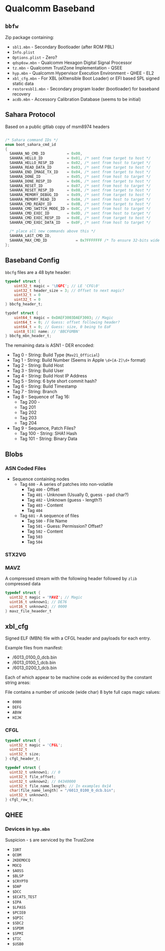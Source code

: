# Qualcomm Baseband

## `bbfw`

Zip package containing:

* `sbl1.mbn` - Secondary Bootloader (after ROM PBL)
* `Info.plist`
* `Options.plist` - Zero?
* `qdsp6sw.mbn` - Qualcomm Hexagon Digital Signal Processor
* `tz.mbn` - Qualcomm TrustZone Implementation - QSEE
* `hyp.mbn` - Qualcomm Hypervisor Execution Environment - QHEE - EL2
* `xbl_cfg.mbn` - For XBL (eXtensible Boot Loader) or EFI based SPL signed static data
* `restoresbl1.mbn` - Secondary program loader (bootloader) for baseband recovery
* `acdb.mbn` - Accessory Calibration Database (seems to be initial)

## Sahara Protocol

Based on a public gitlab copy of msm8974 headers

```c

/* Sahara command IDs */
enum boot_sahara_cmd_id
{
  SAHARA_NO_CMD_ID          = 0x00,
  SAHARA_HELLO_ID           = 0x01, /* sent from target to host */
  SAHARA_HELLO_RESP_ID      = 0x02, /* sent from host to target */
  SAHARA_READ_DATA_ID       = 0x03, /* sent from target to host */
  SAHARA_END_IMAGE_TX_ID    = 0x04, /* sent from target to host */
  SAHARA_DONE_ID            = 0x05, /* sent from host to target */
  SAHARA_DONE_RESP_ID       = 0x06, /* sent from target to host */
  SAHARA_RESET_ID           = 0x07, /* sent from host to target */
  SAHARA_RESET_RESP_ID      = 0x08, /* sent from target to host */
  SAHARA_MEMORY_DEBUG_ID    = 0x09, /* sent from target to host */
  SAHARA_MEMORY_READ_ID     = 0x0A, /* sent from host to target */
  SAHARA_CMD_READY_ID       = 0x0B, /* sent from target to host */
  SAHARA_CMD_SWITCH_MODE_ID = 0x0C, /* sent from host to target */
  SAHARA_CMD_EXEC_ID        = 0x0D, /* sent from host to target */
  SAHARA_CMD_EXEC_RESP_ID   = 0x0E, /* sent from target to host */
  SAHARA_CMD_EXEC_DATA_ID   = 0x0F, /* sent from host to target */

  /* place all new commands above this */
  SAHARA_LAST_CMD_ID,
  SAHARA_MAX_CMD_ID             = 0x7FFFFFFF /* To ensure 32-bits wide */
};
```

## Baseband Config

`bbcfg` files are a 48 byte header:

```c
typedef struct {
    uint32_t magic = '\0GFC'; // LE 'CFG\0'
    uint32_t header_size = 3; // Offset to next magic?
    uint32_t = 0
    uint32_t = 0
} bbcfg_header_t;

typdef struct {
    uint64_t magic = 0xDAEF3003DAEF3003; // Magic
    uint64_t = 0; // Guess: offset following header?
    uint64_t = 0; // Guess: size, 0 being to EoF
    uint8_t[8] name; // 'BBCFGMBN'
} bbcfg_mbn_header_t;
```

The remaining data is ASN1 - DER encoded:

* Tag 0 - String: Build Type (`Mav21_Official`)
* Tag 1 - String: Build Number (Seems in Apple `\d+[A-Z]\d+` format)
* Tag 2 - String: Build Host
* Tag 3 - String: Build User
* Tag 4 - String: Build Host IP Address
* Tag 5 - String: 6 byte short commit hash?
* Tag 6 - String: Build Timestamp
* Tag 7 - String: Branch
* Tag 8 - Sequence of Tag 16:
  * Tag 200 -
  * Tag 201
  * Tag 202
  * Tag 203
  * Tag 204
* Tag 9 - Sequence, Patch Files?
  * Tag 100 - String: SHA1 Hash
  * Tag 101 - String: Binary Data

## Blobs

### ASN Coded Files

* Sequence containing nodes
  * Tag `600` - A series of patches into non-volatile
    * Tag `400` - Offset
    * Tag `401` - Unknown (Usually 0, guess - pad char?)
    * Tag `402` - Unknown (guess - length?)
    * Tag `403` - Content
    * Tag `404`
  * Tag `601` - A sequence of files
    * Tag `500` - File Name
    * Tag `501` - Guess: Permission? Offset?
    * Tag `502` - Content
    * Tag `503`
    * Tag `504`

### STX2VG

### MAVZ

A compressed stream with the following header followed by `zlib` compressed data

```c
typedef struct {
  uint32_t magic = 'MAVZ'; // Magic
  uint16_t unknown1; // DE76
  uint16_t unknown2; // 0000
} mavz_file_heaeder_t
```

## xbl_cfg

Signed ELF (MBN) file with a CFGL header and payloads for each entry.

Example files from manifest:

* /6013_0100_0_dcb.bin
* /6013_0100_1_dcb.bin
* /6013_0200_1_dcb.bin

Each of which appear to be machine code as evidenced by the constant string areas:

File contains a number of unicode (wide char) 8 byte full caps magic values:

* `0000`
* `DEFG`
* `ABVW`
* `HIJK`

### CFGL

```c
typedef struct {
  uint32_t magic = 'CFGL';
  uint32_t
  uint32_t size;
} cfgl_header_t;

typedef struct {
  uint32_t unknown1; // 0
  uint32_t file_offset;
  uint32_t unknown2; // 04340000
  uint32_t file_name_length; // In examples 0x14
  char[file_name_length] = "/6013_0100_0_dcb.bin";
  uint32_t unknown3;
} cfgl_row_t;
```

## QHEE

### Devices in `hyp.mbn`

Suspicion - `$` are serviced by the TrustZone

* `IORT`
* `QCOM`
* `2KDEMOCQ`
* `MOCQ`
* `$AOSS`
* `$BLSP`
* `$CRYPTO`
* `$DAP`
* `$DCC`
* `$ECATS_TEST`
* `$IPA`
* `$LPASS`
* `$PCIE0`
* `$QPIC`
* `$SDC2`
* `$SPDM`
* `$SPMI`
* `$TIC`
* `$USB0`